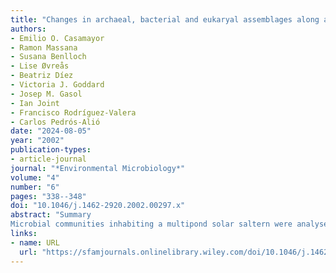 ```yaml
---
title: "Changes in archaeal, bacterial and eukaryal assemblages along a salinity gradient by comparison of genetic fingerprinting methods in a multipond solar saltern"
authors:
- Emilio O. Casamayor
- Ramon Massana
- Susana Benlloch
- Lise Øvreås
- Beatriz Díez
- Victoria J. Goddard
- Josep M. Gasol
- Ian Joint
- Francisco Rodríguez‐Valera
- Carlos Pedrós‐Alió
date: "2024-08-05"
year: "2002"
publication-types:
- article-journal
journal: "*Environmental Microbiology*"
volume: "4"
number: "6"
pages: "338--348"
doi: "10.1046/j.1462-2920.2002.00297.x"
abstract: "Summary
Microbial communities inhabiting a multipond solar saltern were analysed and compared using SSU rRNA polymerase chain reaction (PCR)‐based fingerprintings carried out in parallel by four laboratories. A salinity gradient from seawater (3.7%) to NaCl precipitation (37%) was studied for Bacteria, Archaea and Eukarya, and laboratories applied their own techniques and protocols on the same set of samples. Members of all three domains were retrieved from all salt concentrations. Three fingerprinting techniques were used: denaturing gradient gel electrophoresis (DGGE), ribosomal internal spacer analysis (RISA), and terminal‐restriction fragments length polymorphism (T‐RFLP). In addition, each laboratory used its own biomass collection method and DNA extraction protocols. Prokaryotes were addressed using DGGE and RISA with different ‘domain‐specific’ primers sets. Eukaryotes were analysed by one laboratory using DGGE and T‐RFLP, but targeting the same 18S rDNA site. Fingerprints were compared through cluster analysis and non‐metric multidimensional scaling plots. This exercise allowed fast comparison of microbial assemblages and determined to what extent the picture provided by each laboratory was similar to those of others. Formation of two main, salinity‐based groups of samples in prokaryotes (4–15% and 22–37% salinity) was consistent for all the laboratories. When other clusters appeared, this was a result of the particular technique and the protocol used in each case, but more affected by the primers set used. Eukaryotic microorganisms changed more from pond to pond; 4–5% and 8–37% salinity were but the two main groups detected. Archaea showed the lowest number of bands whereas Eukarya showed the highest number of operational taxonomic units (OTUs) in the initial ponds. Artefacts appeared in the DGGE from ponds with extremely low microbial richness. On the other hand, different 16S rDNA fragments with the same restriction or internal transcribed spacer (ITS) length were the main limitations for T‐RFLP and RISA analyses, respectively, in ponds with the highest OTUs richness. However, although the particular taxonomic composition could vary among protocols, the general structure of the microbial assemblages was maintained."
links:
- name: URL
  url: "https://sfamjournals.onlinelibrary.wiley.com/doi/10.1046/j.1462-2920.2002.00297.x"
---
```


